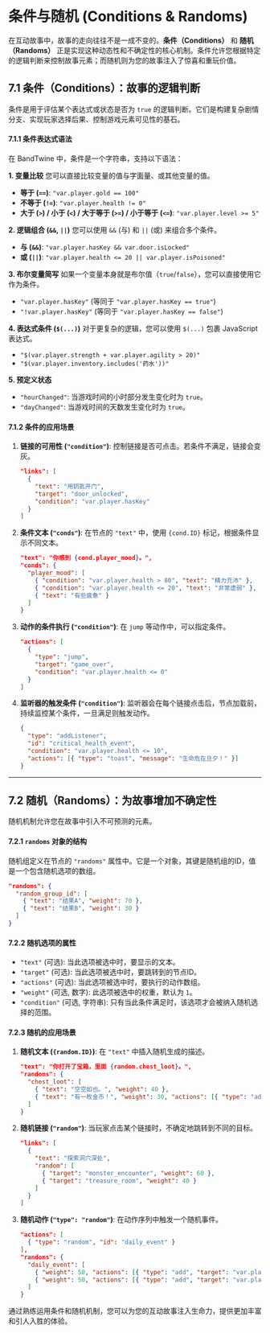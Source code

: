 # 条件与随机 (Conditions & Randoms)

在互动故事中，故事的走向往往不是一成不变的。**条件（Conditions）** 和 **随机（Randoms）** 正是实现这种动态性和不确定性的核心机制。条件允许您根据特定的逻辑判断来控制故事元素；而随机则为您的故事注入了惊喜和重玩价值。


## 7.1 条件（Conditions）：故事的逻辑判断

条件是用于评估某个表达式或状态是否为 `true` 的逻辑判断。它们是构建复杂剧情分支、实现玩家选择后果、控制游戏元素可见性的基石。

#### 7.1.1 条件表达式语法

在 BandTwine 中，条件是一个字符串，支持以下语法：

**1. 变量比较**
您可以直接比较变量的值与字面量、或其他变量的值。

*   **等于 (`==`)**: `"var.player.gold == 100"`
*   **不等于 (`!=`)**: `"var.player.health != 0"`
*   **大于 (`>`) / 小于 (`<`) / 大于等于 (`>=`) / 小于等于 (`<=`)**: `"var.player.level >= 5"`

**2. 逻辑组合 (`&&`, `||`)**
您可以使用 `&&` (与) 和 `||` (或) 来组合多个条件。

*   **与 (`&&`)**: `"var.player.hasKey && var.door.isLocked"`
*   **或 (`||`)**: `"var.player.health <= 20 || var.player.isPoisoned"`

**3. 布尔变量简写**
如果一个变量本身就是布尔值（`true`/`false`），您可以直接使用它作为条件。
*   `"var.player.hasKey"` (等同于 `"var.player.hasKey == true"`)
*   `"!var.player.hasKey"` (等同于 `"var.player.hasKey == false"`)

**4. 表达式条件 (`$(...)`)**
对于更复杂的逻辑，您可以使用 `$(...)` 包裹 JavaScript 表达式。
*   `"$(var.player.strength + var.player.agility > 20)"`
*   `"$(var.player.inventory.includes('药水'))"`

**5. 预定义状态**
*   `"hourChanged"`: 当游戏时间的小时部分发生变化时为 `true`。
*   `"dayChanged"`: 当游戏时间的天数发生变化时为 `true`。

#### 7.1.2 条件的应用场景

1.  **链接的可用性 (`"condition"`)**:
    控制链接是否可点击。若条件不满足，链接会变灰。
    ```json
    "links": [
      {
        "text": "用钥匙开门",
        "target": "door_unlocked",
        "condition": "var.player.hasKey"
      }
    ]
    ```

2.  **条件文本 (`"conds"`)**:
    在节点的 `"text"` 中，使用 `{cond.ID}` 标记，根据条件显示不同文本。
    ```json
    "text": "你感到 {cond.player_mood}。",
    "conds": {
      "player_mood": [
        { "condition": "var.player.health > 80", "text": "精力充沛" },
        { "condition": "var.player.health <= 20", "text": "非常虚弱" },
        { "text": "有些疲惫" }
      ]
    }
    ```

3.  **动作的条件执行 (`"condition"`)**:
    在 `jump` 等动作中，可以指定条件。
    ```json
    "actions": [
      {
        "type": "jump",
        "target": "game_over",
        "condition": "var.player.health <= 0"
      }
    ]
    ```

4.  **监听器的触发条件 (`"condition"`)**:
    监听器会在每个链接点击后，节点加载前，持续监控某个条件，一旦满足则触发动作。
    ```json
    { 
      "type": "addListener", 
      "id": "critical_health_event", 
      "condition": "var.player.health <= 10", 
      "actions": [{ "type": "toast", "message": "生命危在旦夕！" }]
    }
    ```

---

## 7.2 随机（Randoms）：为故事增加不确定性

随机机制允许您在故事中引入不可预测的元素。

#### 7.2.1 `randoms` 对象的结构

随机组定义在节点的 `"randoms"` 属性中。它是一个对象，其键是随机组的ID，值是一个包含随机选项的数组。

```json
"randoms": {
  "random_group_id": [
    { "text": "结果A", "weight": 70 },
    { "text": "结果B", "weight": 30 }
  ]
}
```

#### 7.2.2 随机选项的属性

*   `"text"` (可选): 当此选项被选中时，要显示的文本。
*   `"target"` (可选): 当此选项被选中时，要跳转到的节点ID。
*   `"actions"` (可选): 当此选项被选中时，要执行的动作数组。
*   `"weight"` (可选, 数字): 此选项被选中的权重，默认为 `1`。
*   `"condition"` (可选, 字符串): 只有当此条件满足时，该选项才会被纳入随机选择的范围。

#### 7.2.3 随机的应用场景

1.  **随机文本 (`{random.ID}`)**:
    在 `"text"` 中插入随机生成的描述。
    ```json
    "text": "你打开了宝箱，里面 {random.chest_loot}。",
    "randoms": {
      "chest_loot": [
        { "text": "空空如也。", "weight": 40 },
        { "text": "有一枚金币！", "weight": 30, "actions": [{ "type": "add", "target": "var.player.gold", "value": 1 }] }
      ]
    }
    ```

2.  **随机链接 (`"random"`)**:
    当玩家点击某个链接时，不确定地跳转到不同的目标。
    ```json
    "links": [
      {
        "text": "探索洞穴深处",
        "random": [
          { "target": "monster_encounter", "weight": 60 },
          { "target": "treasure_room", "weight": 40 }
        ]
      }
    ]
    ```

3.  **随机动作 (`"type": "random"`)**:
    在动作序列中触发一个随机事件。
    ```json
    "actions": [
      { "type": "random", "id": "daily_event" }
    ],
    "randoms": {
      "daily_event": [
        { "weight": 50, "actions": [{ "type": "add", "target": "var.player.mood", "value": 5 }] },
        { "weight": 50, "actions": [{ "type": "add", "target": "var.player.mood", "value": -5 }] }
      ]
    }
    ```

通过熟练运用条件和随机机制，您可以为您的互动故事注入生命力，提供更加丰富和引人入胜的体验。
